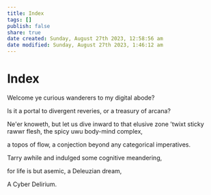 ```yaml
---  
title: Index  
tags: []  
publish: false  
share: true  
date created: Sunday, August 27th 2023, 12:58:56 am  
date modified: Sunday, August 27th 2023, 1:46:12 am  
---  
```

  
# Index  
  
Welcome ye curious wanderers to my digital abode?  
  
Is it a portal to divergent reveries, or a treasury of arcana?  
  
Ne'er knoweth, but let us dive inward to that elusive zone 'twixt sticky rawwr flesh, the spicy uwu body-mind complex,  
  
a topos of flow, a conjection beyond any categorical imperatives.  
  
Tarry awhile and indulged some cognitive meandering,  
  
for life is but asemic, a Deleuzian dream,  
  
A Cyber Delirium.  
